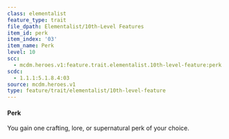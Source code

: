 ```yaml
---
class: elementalist
feature_type: trait
file_dpath: Elementalist/10th-Level Features
item_id: perk
item_index: '03'
item_name: Perk
level: 10
scc:
  - mcdm.heroes.v1:feature.trait.elementalist.10th-level-feature:perk
scdc:
  - 1.1.1:5.1.8.4:03
source: mcdm.heroes.v1
type: feature/trait/elementalist/10th-level-feature
---
```


#### Perk

You gain one crafting, lore, or supernatural perk of your choice.
